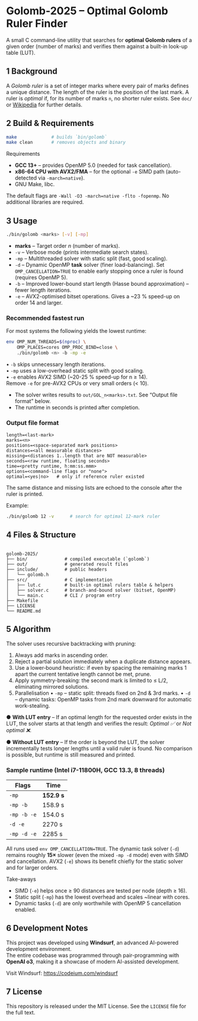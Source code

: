 # Golomb-2025 – Optimal Golomb Ruler Finder

A small C command-line utility that searches for **optimal Golomb rulers** of a given order (number of marks) and verifies them against a built-in look-up table (LUT).

## 1  Background
A *Golomb ruler* is a set of integer marks where every pair of marks defines a unique distance. The length of the ruler is the position of the last mark. A ruler is *optimal* if, for its number of marks `n`, no shorter ruler exists. See `doc/` or [Wikipedia](https://en.wikipedia.org/wiki/Golomb_ruler) for further details.

## 2  Build & Requirements
```bash
make             # builds `bin/golomb`
make clean       # removes objects and binary
```
Requirements
* **GCC 13+** – provides OpenMP 5.0 (needed for task cancellation).
* **x86-64 CPU with AVX2/FMA** – for the optional `-e` SIMD path (auto-detected via `-march=native`).
* GNU Make, libc.

The default flags are `-Wall -O3 -march=native -flto -fopenmp`.  No additional libraries are required.

## 3  Usage
```bash
./bin/golomb <marks> [-v] [-mp]
```
* **marks** – Target order *n* (number of marks).
* `-v` – Verbose mode (prints intermediate search states).
* `-mp` – Multithreaded solver with static split (fast, good scaling).
* `-d`  – Dynamic OpenMP **task** solver (finer load-balancing).  Set `OMP_CANCELLATION=TRUE` to enable early stopping once a ruler is found (requires OpenMP 5).
* `-b`  – Improved lower-bound start length (Hasse bound approximation) – fewer length iterations.
* `-e`  – AVX2-optimised bitset operations.  Gives a ~23 % speed-up on order 14 and larger.
### Recommended fastest run
For most systems the following yields the lowest runtime:
```bash
env OMP_NUM_THREADS=$(nproc) \
    OMP_PLACES=cores OMP_PROC_BIND=close \
    ./bin/golomb <n> -b -mp -e
```
• `-b` skips unnecessary length iterations.  
• `-mp` uses a low-overhead static split with good scaling.  
• `-e` enables AVX2 SIMD (~20-25 % speed-up for n ≥ 14).  
Remove `-e` for pre-AVX2 CPUs or very small orders (< 10).

* The solver writes results to `out/GOL_n<marks>.txt`.  See “Output file format” below.
* The runtime in seconds is printed after completion.

### Output file format
```
length=<last-mark>
marks=<n>
positions=<space-separated mark positions>
distances=<all measurable distances>
missing=<distances 1..length that are NOT measurable>
seconds=<raw runtime, floating seconds>
time=<pretty runtime, h:mm:ss.mmm>
options=<command-line flags or "none">
optimal=<yes|no>   # only if reference ruler existed
```

The same distance and missing lists are echoed to the console after the ruler is printed.

Example:
```bash
./bin/golomb 12 -v      # search for optimal 12-mark ruler
```

## 4  Files & Structure
```

golomb-2025/
├── bin/              # compiled executable (`golomb`)
├── out/              # generated result files
├── include/          # public headers
│   └── golomb.h
├── src/              # C implementation
│   ├── lut.c         # built-in optimal rulers table & helpers
│   ├── solver.c      # branch-and-bound solver (bitset, OpenMP)
│   └── main.c        # CLI / program entry
├── Makefile
├── LICENSE
└── README.md
```

## 5  Algorithm
The solver uses recursive backtracking with pruning:
1. Always add marks in ascending order.
2. Reject a partial solution immediately when a duplicate distance appears.
3. Use a lower‐bound heuristic: if even by spacing the remaining marks 1 apart the current tentative length cannot be met, prune.
4. Apply symmetry-breaking: the second mark is limited to ≤ L/2, eliminating mirrored solutions.
5. Parallelisation
   • `-mp` – static split: threads fixed on 2nd & 3rd marks.
   • `-d`  – dynamic tasks: OpenMP tasks from 2nd mark downward for automatic work-stealing.

● **With LUT entry** – If an optimal length for the requested order exists in the LUT, the solver starts at that length and verifies the result: *Optimal ✅* or *Not optimal ❌*.

● **Without LUT entry** – If the order is beyond the LUT, the solver incrementally tests longer lengths until a valid ruler is found. No comparison is possible, but runtime is still measured and printed.

### Sample runtime (Intel i7-11800H, GCC 13.3, 8 threads)
| Flags | Time |
|-------|------|
| `-mp` | **152.9 s** |
| `-mp -b` | 158.9 s |
| `-mp -b -e` | 154.0 s |
| `-d -e` | 2270 s |
| `-mp -d -e` | 2285 s |

All runs used `env OMP_CANCELLATION=TRUE`. The dynamic task solver (`-d`) remains roughly **15×** slower (even the mixed `-mp -d` mode) even with SIMD and cancellation. AVX2 (`-e`) shows its benefit chiefly for the static solver and for larger orders.

Take-aways
* SIMD (`-e`) helps once ≥ 90 distances are tested per node (depth ≥ 16).
* Static split (`-mp`) has the lowest overhead and scales ~linear with cores.
* Dynamic tasks (`-d`) are only worthwhile with OpenMP 5 cancellation enabled.

## 6  Development Notes
This project was developed using **Windsurf**, an advanced AI-powered development environment.  
The entire codebase was programmed through pair-programming with **OpenAI o3**, making it a showcase of modern AI-assisted development.

Visit Windsurf: <https://codeium.com/windsurf>

## 7  License
This repository is released under the MIT License. See the `LICENSE` file for the full text.

